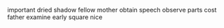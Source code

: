 important dried shadow fellow mother obtain speech observe parts cost father examine early square nice